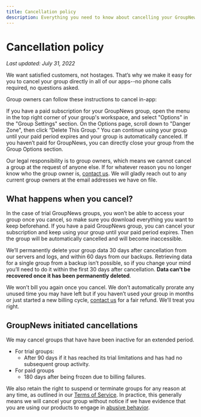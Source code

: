 ```yaml
---
title: Cancellation policy
description: Everything you need to know about cancelling your GroupNews group.
---
```


# Cancellation policy

_Last updated: July 31, 2022_

We want satisfied customers, not hostages. That’s why we make it easy for you to cancel your group directly in all of our apps--no phone calls required, no questions asked.

Group owners can follow these instructions to cancel in-app:

If you have a paid subscription for your GroupNews group, open the menu in the top right corner of your group's workspace, and select "Options" in the "Group Settings" section. On the Options page, scroll down to "Danger Zone", then click “Delete This Group.” You can continue using your group until your paid period expires and your group is automatically canceled. If you haven’t paid for GroupNews, you can directly close your group from the Group Options section.

Our legal responsibility is to group owners, which means we cannot cancel a group at the request of anyone else. If for whatever reason you no longer know who the group owner is, [contact us](/support). We will gladly reach out to any current group owners at the email addresses we have on file.

## What happens when you cancel?

In the case of trial GroupNews groups, you won’t be able to access your group once you cancel, so make sure you download everything you want to keep beforehand. If you have a paid GroupNews group, you can cancel your subscription and keep using your group until your paid period expires. Then the group will be automatically cancelled and will become inaccessible.

We’ll permanently delete your group data 30 days after cancellation from our servers and logs, and within 60 days from our backups. Retrieving data for a single group from a backup isn’t possible, so if you change your mind you’ll need to do it within the first 30 days after cancellation. **Data can’t be recovered once it has been permanently deleted**.

We won’t bill you again once you cancel. We don’t automatically prorate any unused time you may have left but if you haven’t used your group in months or just started a new billing cycle, [contact us](/support) for a fair refund. We’ll treat you right.

## GroupNews initiated cancellations

We may cancel groups that have have been inactive for an extended period.

- For trial groups:
  - After 90 days if it has reached its trial limitations and has had no subsequent group activity.
- For paid groups
  - 180 days after being frozen due to billing failures.

We also retain the right to suspend or terminate groups for any reason at any time, as outlined in our [Terms of Service](/about/policies/terms). In practice, this generally means we will cancel your group without notice if we have evidence that you are using our products to engage in [abusive behavior](/about/policies/usage).
